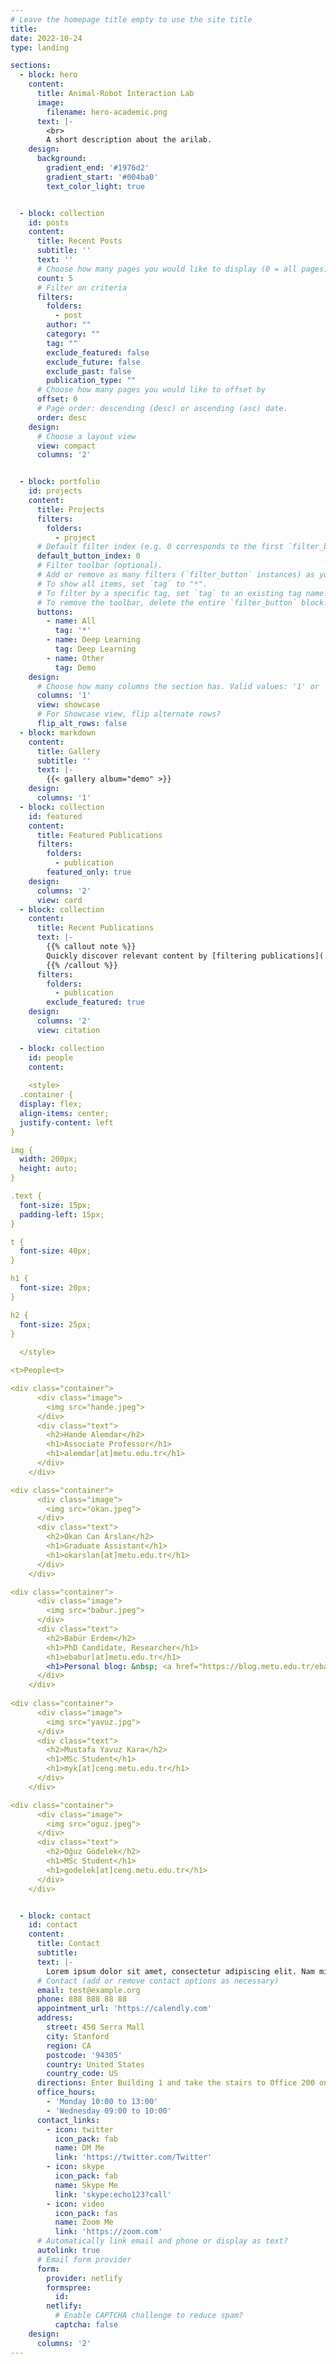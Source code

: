 ```yaml
---
# Leave the homepage title empty to use the site title
title:
date: 2022-10-24
type: landing

sections:
  - block: hero
    content:
      title: Animal-Robot Interaction Lab
      image:
        filename: hero-academic.png
      text: |-
        <br>
        A short description about the arilab.
    design:
      background:
        gradient_end: '#1976d2'
        gradient_start: '#004ba0'
        text_color_light: true


  - block: collection
    id: posts
    content:
      title: Recent Posts
      subtitle: ''
      text: ''
      # Choose how many pages you would like to display (0 = all pages)
      count: 5
      # Filter on criteria
      filters:
        folders:
          - post
        author: ""
        category: ""
        tag: ""
        exclude_featured: false
        exclude_future: false
        exclude_past: false
        publication_type: ""
      # Choose how many pages you would like to offset by
      offset: 0
      # Page order: descending (desc) or ascending (asc) date.
      order: desc
    design:
      # Choose a layout view
      view: compact
      columns: '2'


  - block: portfolio
    id: projects
    content:
      title: Projects
      filters:
        folders:
          - project
      # Default filter index (e.g. 0 corresponds to the first `filter_button` instance below).
      default_button_index: 0
      # Filter toolbar (optional).
      # Add or remove as many filters (`filter_button` instances) as you like.
      # To show all items, set `tag` to "*".
      # To filter by a specific tag, set `tag` to an existing tag name.
      # To remove the toolbar, delete the entire `filter_button` block.
      buttons:
        - name: All
          tag: '*'
        - name: Deep Learning
          tag: Deep Learning
        - name: Other
          tag: Demo
    design:
      # Choose how many columns the section has. Valid values: '1' or '2'.
      columns: '1'
      view: showcase
      # For Showcase view, flip alternate rows?
      flip_alt_rows: false
  - block: markdown
    content:
      title: Gallery
      subtitle: ''
      text: |-
        {{< gallery album="demo" >}}
    design:
      columns: '1'
  - block: collection
    id: featured
    content:
      title: Featured Publications
      filters:
        folders:
          - publication
        featured_only: true
    design:
      columns: '2'
      view: card
  - block: collection
    content:
      title: Recent Publications
      text: |-
        {{% callout note %}}
        Quickly discover relevant content by [filtering publications](./publication/).
        {{% /callout %}}
      filters:
        folders:
          - publication
        exclude_featured: true
    design:
      columns: '2'
      view: citation

  - block: collection
    id: people
    content:
    
    <style>
  .container {
  display: flex;
  align-items: center;
  justify-content: left
}

img {
  width: 200px;
  height: auto;
}

.text {
  font-size: 15px;
  padding-left: 15px;
}

t {
  font-size: 40px;
}

h1 {
  font-size: 20px;
}

h2 {
  font-size: 25px;
}
    
  </style>

<t>People<t>

<div class="container">
      <div class="image">
        <img src="hande.jpeg">
      </div>
      <div class="text">
        <h2>Hande Alemdar</h2>
        <h1>Associate Professor</h1>
        <h1>alemdar[at]metu.edu.tr</h1>
      </div>
    </div>

<div class="container">
      <div class="image">
        <img src="okan.jpeg">
      </div>
      <div class="text">
        <h2>Okan Can Arslan</h2>
        <h1>Graduate Assistant</h1>
        <h1>okarslan[at]metu.edu.tr</h1>
      </div>
    </div>

<div class="container">
      <div class="image">
        <img src="babur.jpeg">
      </div>
      <div class="text">
        <h2>Babür Erdem</h2>
        <h1>PhD Candidate, Researcher</h1>
        <h1>ebabur[at]metu.edu.tr</h1>
        <h1>Personal blog: &nbsp; <a href="https://blog.metu.edu.tr/ebabur/" target="_blank" rel="noreferrer"> blog.metu.edu.tr/ebabur/ </a> </h1>
      </div>
    </div>
    
<div class="container">
      <div class="image">
        <img src="yavuz.jpg">
      </div>
      <div class="text">
        <h2>Mustafa Yavuz Kara</h2>
        <h1>MSc Student</h1>
        <h1>myk[at]ceng.metu.edu.tr</h1>
      </div>
    </div>

<div class="container">
      <div class="image">
        <img src="oguz.jpeg">
      </div>
      <div class="text">
        <h2>Oğuz Gödelek</h2>
        <h1>MSc Student</h1>
        <h1>godelek[at]ceng.metu.edu.tr</h1>
      </div>
    </div>


  - block: contact
    id: contact
    content:
      title: Contact
      subtitle:
      text: |-
        Lorem ipsum dolor sit amet, consectetur adipiscing elit. Nam mi diam, venenatis ut magna et, vehicula efficitur enim.
      # Contact (add or remove contact options as necessary)
      email: test@example.org
      phone: 888 888 88 88
      appointment_url: 'https://calendly.com'
      address:
        street: 450 Serra Mall
        city: Stanford
        region: CA
        postcode: '94305'
        country: United States
        country_code: US
      directions: Enter Building 1 and take the stairs to Office 200 on Floor 2
      office_hours:
        - 'Monday 10:00 to 13:00'
        - 'Wednesday 09:00 to 10:00'
      contact_links:
        - icon: twitter
          icon_pack: fab
          name: DM Me
          link: 'https://twitter.com/Twitter'
        - icon: skype
          icon_pack: fab
          name: Skype Me
          link: 'skype:echo123?call'
        - icon: video
          icon_pack: fas
          name: Zoom Me
          link: 'https://zoom.com'
      # Automatically link email and phone or display as text?
      autolink: true
      # Email form provider
      form:
        provider: netlify
        formspree:
          id:
        netlify:
          # Enable CAPTCHA challenge to reduce spam?
          captcha: false
    design:
      columns: '2'
---
```

